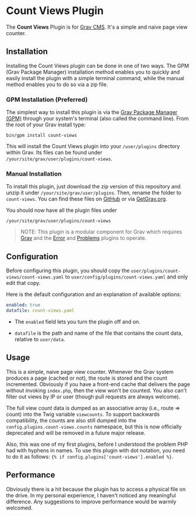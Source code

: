 # Count Views Plugin

The **Count Views** Plugin is for [Grav CMS](http://github.com/getgrav/grav). It's a simple and naive page view counter.

## Installation

Installing the Count Views plugin can be done in one of two ways. The GPM (Grav Package Manager) installation method enables you to quickly and easily install the plugin with a simple terminal command, while the manual method enables you to do so via a zip file.

### GPM Installation (Preferred)

The simplest way to install this plugin is via the [Grav Package Manager (GPM)](http://learn.getgrav.org/advanced/grav-gpm) through your system's terminal (also called the command line).  From the root of your Grav install type:

    bin/gpm install count-views

This will install the Count Views plugin into your `/user/plugins` directory within Grav. Its files can be found under `/your/site/grav/user/plugins/count-views`.

### Manual Installation

To install this plugin, just download the zip version of this repository and unzip it under `/your/site/grav/user/plugins`. Then, rename the folder to `count-views`. You can find these files on [GitHub](https://github.com/aaron-dalton/grav-plugin-count-views) or via [GetGrav.org](http://getgrav.org/downloads/plugins#extras).

You should now have all the plugin files under

    /your/site/grav/user/plugins/count-views
	
> NOTE: This plugin is a modular component for Grav which requires [Grav](http://github.com/getgrav/grav) and the [Error](https://github.com/getgrav/grav-plugin-error) and [Problems](https://github.com/getgrav/grav-plugin-problems) plugins to operate.

## Configuration

Before configuring this plugin, you should copy the `user/plugins/count-views/count-views.yaml` to `user/config/plugins/count-views.yaml` and only edit that copy.

Here is the default configuration and an explanation of available options:

```yaml
enabled: true
datafile: count-views.yaml
```

  * The `enabled` field lets you turn the plugin off and on.

  * `datafile` is the path and name of the file that contains the count data, relative to `user/data`.

## Usage

This is a simple, naive page view counter. Whenever the Grav system produces a page (cached or not), the route is stored and the count incremented. Obviously if you have a front-end cache that delivers the page without invoking `index.php`, then the view won't be counted. You also can't filter out views by IP or user (though pull requests are always welcome).

The full view count data is dumped as an associative array (i.e., route => count) into the Twig variable `viewcounts`. To support backwards compatibility, the counts are also still dumped into the `config.plugins.count-views.counts` namespace, but this is now officially deprecated and will be removed in a future major release.

Also, this was one of my first plugins, before I understood the problem PHP had with hyphens in names. To use this plugin with dot notation, you need to do it as follows: `{% if config.plugins['count-views'].enabled %}`.

## Performance

Obviously there is a hit because the plugin has to access a physical file on the drive. In my personal experience, I haven't noticed any meaningful difference. Any suggestions to improve performance would be warmly welcomed.
